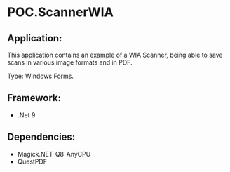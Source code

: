 # POC.ScannerWIA

## Application:

This application contains an example of a WIA Scanner, being able to save scans in various image formats and in PDF.

Type: Windows Forms.

## Framework:

- .Net 9

## Dependencies:

- Magick.NET-Q8-AnyCPU
- QuestPDF
